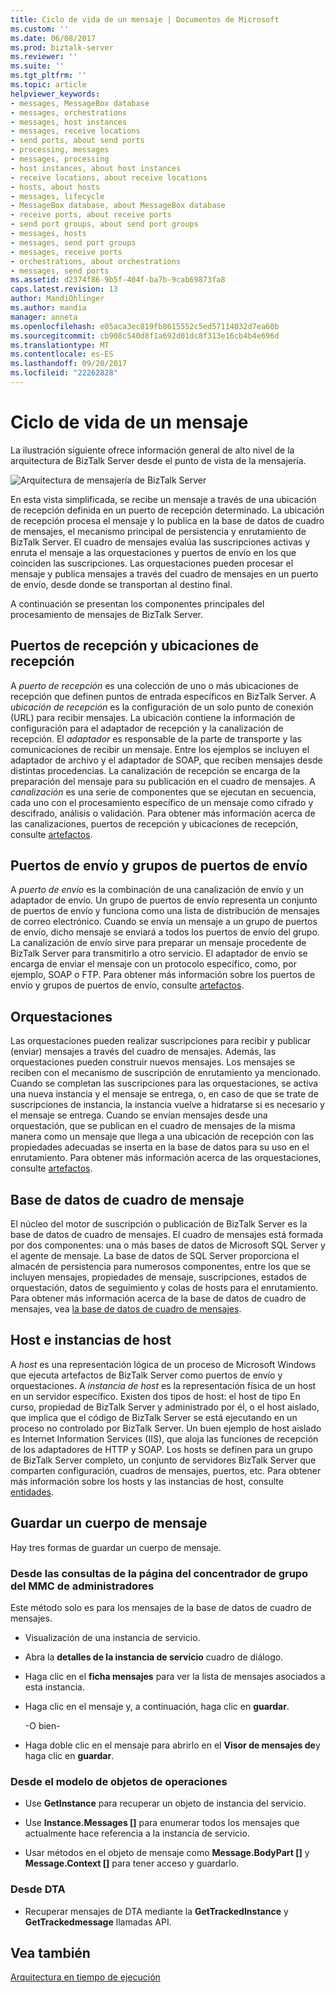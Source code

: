```yaml
---
title: Ciclo de vida de un mensaje | Documentos de Microsoft
ms.custom: ''
ms.date: 06/08/2017
ms.prod: biztalk-server
ms.reviewer: ''
ms.suite: ''
ms.tgt_pltfrm: ''
ms.topic: article
helpviewer_keywords:
- messages, MessageBox database
- messages, orchestrations
- messages, host instances
- messages, receive locations
- send ports, about send ports
- processing, messages
- messages, processing
- host instances, about host instances
- receive locations, about receive locations
- hosts, about hosts
- messages, lifecycle
- MessageBox database, about MessageBox database
- receive ports, about receive ports
- send port groups, about send port groups
- messages, hosts
- messages, send port groups
- messages, receive ports
- orchestrations, about orchestrations
- messages, send ports
ms.assetid: d2374f86-9b5f-404f-ba7b-9cab69873fa8
caps.latest.revision: 13
author: MandiOhlinger
ms.author: mandia
manager: anneta
ms.openlocfilehash: e05aca3ec819fb8615552c5ed57114032d7ea60b
ms.sourcegitcommit: cb908c540d8f1a692d01dc8f313e16cb4b4e696d
ms.translationtype: MT
ms.contentlocale: es-ES
ms.lasthandoff: 09/20/2017
ms.locfileid: "22262828"
---
```

# <a name="lifecycle-of-a-message"></a>Ciclo de vida de un mensaje
La ilustración siguiente ofrece información general de alto nivel de la arquitectura de BizTalk Server desde el punto de vista de la mensajería.  
  
 ![Arquitectura de mensajería de BizTalk Server](../core/media/arch-messaging-01.gif "arch_messaging_01")  
  
 En esta vista simplificada, se recibe un mensaje a través de una ubicación de recepción definida en un puerto de recepción determinado. La ubicación de recepción procesa el mensaje y lo publica en la base de datos de cuadro de mensajes, el mecanismo principal de persistencia y enrutamiento de BizTalk Server. El cuadro de mensajes evalúa las suscripciones activas y enruta el mensaje a las orquestaciones y puertos de envío en los que coinciden las suscripciones. Las orquestaciones pueden procesar el mensaje y publica mensajes a través del cuadro de mensajes en un puerto de envío, desde donde se transportan al destino final.  
  
 A continuación se presentan los componentes principales del procesamiento de mensajes de BizTalk Server.  
  
## <a name="receive-ports-and-receive-locations"></a>Puertos de recepción y ubicaciones de recepción  
 A *puerto de recepción* es una colección de uno o más ubicaciones de recepción que definen puntos de entrada específicos en BizTalk Server. A *ubicación de recepción* es la configuración de un solo punto de conexión (URL) para recibir mensajes. La ubicación contiene la información de configuración para el adaptador de recepción y la canalización de recepción. El *adaptador* es responsable de la parte de transporte y las comunicaciones de recibir un mensaje. Entre los ejemplos se incluyen el adaptador de archivo y el adaptador de SOAP, que reciben mensajes desde distintas procedencias. La canalización de recepción se encarga de la preparación del mensaje para su publicación en el cuadro de mensajes. A *canalización* es una serie de componentes que se ejecutan en secuencia, cada uno con el procesamiento específico de un mensaje como cifrado y descifrado, análisis o validación. Para obtener más información acerca de las canalizaciones, puertos de recepción y ubicaciones de recepción, consulte [artefactos](../core/artifacts.md).  
  
## <a name="send-ports-and-send-port-groups"></a>Puertos de envío y grupos de puertos de envío  
 A *puerto de envío* es la combinación de una canalización de envío y un adaptador de envío. Un grupo de puertos de envío representa un conjunto de puertos de envío y funciona como una lista de distribución de mensajes de correo electrónico. Cuando se envía un mensaje a un grupo de puertos de envío, dicho mensaje se enviará a todos los puertos de envío del grupo. La canalización de envío sirve para preparar un mensaje procedente de BizTalk Server para transmitirlo a otro servicio. El adaptador de envío se encarga de enviar el mensaje con un protocolo específico, como, por ejemplo, SOAP o FTP. Para obtener más información sobre los puertos de envío y grupos de puertos de envío, consulte [artefactos](../core/artifacts.md).  
  
## <a name="orchestrations"></a>Orquestaciones  
 Las orquestaciones pueden realizar suscripciones para recibir y publicar (enviar) mensajes a través del cuadro de mensajes. Además, las orquestaciones pueden construir nuevos mensajes. Los mensajes se reciben con el mecanismo de suscripción de enrutamiento ya mencionado. Cuando se completan las suscripciones para las orquestaciones, se activa una nueva instancia y el mensaje se entrega, o, en caso de que se trate de suscripciones de instancia, la instancia vuelve a hidratarse si es necesario y el mensaje se entrega. Cuando se envían mensajes desde una orquestación, que se publican en el cuadro de mensajes de la misma manera como un mensaje que llega a una ubicación de recepción con las propiedades adecuadas se inserta en la base de datos para su uso en el enrutamiento. Para obtener más información acerca de las orquestaciones, consulte [artefactos](../core/artifacts.md).  
  
## <a name="messagebox-database"></a>Base de datos de cuadro de mensaje  
 El núcleo del motor de suscripción o publicación de BizTalk Server es la base de datos de cuadro de mensajes. El cuadro de mensajes está formada por dos componentes: una o más bases de datos de Microsoft SQL Server y el agente de mensaje. La base de datos de SQL Server proporciona el almacén de persistencia para numerosos componentes, entre los que se incluyen mensajes, propiedades de mensaje, suscripciones, estados de orquestación, datos de seguimiento y colas de hosts para el enrutamiento. Para obtener más información acerca de la base de datos de cuadro de mensajes, vea [la base de datos de cuadro de mensajes](../core/the-messagebox-database.md).  
  
## <a name="hosts-and-host-instances"></a>Host e instancias de host  
 A *host* es una representación lógica de un proceso de Microsoft Windows que ejecuta artefactos de BizTalk Server como puertos de envío y orquestaciones. A *instancia de host* es la representación física de un host en un servidor específico. Existen dos tipos de host: el host de tipo En curso, propiedad de BizTalk Server y administrado por él, o el host aislado, que implica que el código de BizTalk Server se está ejecutando en un proceso no controlado por BizTalk Server. Un buen ejemplo de host aislado es Internet Information Services (IIS), que aloja las funciones de recepción de los adaptadores de HTTP y SOAP. Los hosts se definen para un grupo de BizTalk Server completo, un conjunto de servidores BizTalk Server que comparten configuración, cuadros de mensajes, puertos, etc. Para obtener más información sobre los hosts y las instancias de host, consulte [entidades](../core/entities.md).  
  
## <a name="saving-a-message-body"></a>Guardar un cuerpo de mensaje  
 Hay tres formas de guardar un cuerpo de mensaje.  
  
### <a name="from-the-admin-mmc-group-hub-page-queries"></a>Desde las consultas de la página del concentrador de grupo del MMC de administradores  
 Este método solo es para los mensajes de la base de datos de cuadro de mensajes.  
  
-   Visualización de una instancia de servicio.  
  
-   Abra la **detalles de la instancia de servicio** cuadro de diálogo.  
  
-   Haga clic en el **ficha mensajes** para ver la lista de mensajes asociados a esta instancia.  
  
-   Haga clic en el mensaje y, a continuación, haga clic en **guardar**.  
  
     -O bien-  
  
-   Haga doble clic en el mensaje para abrirlo en el **Visor de mensajes de**y haga clic en **guardar**.  
  
### <a name="from-the-operations-om"></a>Desde el modelo de objetos de operaciones  
  
-   Use **GetInstance** para recuperar un objeto de instancia del servicio.  
  
-   Use **Instance.Messages []** para enumerar todos los mensajes que actualmente hace referencia a la instancia de servicio.  
  
-   Usar métodos en el objeto de mensaje como **Message.BodyPart []** y **Message.Context []** para tener acceso y guardarlo.  
  
### <a name="from-the-dta"></a>Desde DTA  
  
-   Recuperar mensajes de DTA mediante la **GetTrackedInstance** y **GetTrackedmessage** llamadas API.  
  
## <a name="see-also"></a>Vea también  
 [Arquitectura en tiempo de ejecución](../core/runtime-architecture.md)